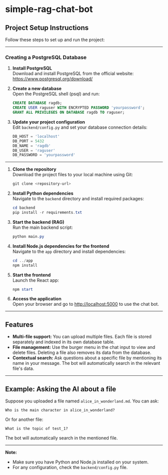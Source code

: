 
# simple-rag-chat-bot

## Project Setup Instructions

Follow these steps to set up and run the project:

---

### Creating a PostgreSQL Database

1. **Install PostgreSQL**  
	Download and install PostgreSQL from the official website: https://www.postgresql.org/download/

2. **Create a new database**  
	Open the PostgreSQL shell (psql) and run:
	```sql
	CREATE DATABASE ragdb;
	CREATE USER raguser WITH ENCRYPTED PASSWORD 'yourpassword';
	GRANT ALL PRIVILEGES ON DATABASE ragdb TO raguser;
	```

3. **Update your project configuration**  
	Edit `backend/config.py` and set your database connection details:
	```python
	DB_HOST = 'localhost'
	DB_PORT = 5432
	DB_NAME = 'ragdb'
	DB_USER = 'raguser'
	DB_PASSWORD = 'yourpassword'
	```

---

1. **Clone the repository**  
	Download the project files to your local machine using Git:
	```powershell
	git clone <repository-url>
	```

2. **Install Python dependencies**  
	Navigate to the `backend` directory and install required packages:
	```powershell
	cd backend
	pip install -r requirements.txt
	```

3. **Start the backend (RAG)**  
	Run the main backend script:
	```powershell
	python main.py
	```

4. **Install Node.js dependencies for the frontend**  
	Navigate to the `app` directory and install dependencies:
	```powershell
	cd ../app
	npm install
	```

5. **Start the frontend**  
	Launch the React app:
	```powershell
	npm start
	```

6. **Access the application**  
	Open your browser and go to [http://localhost:5000](http://localhost:5000) to use the chat bot.

---

## Features

- **Multi-file support:** You can upload multiple files. Each file is stored separately and indexed in its own database table.
- **File management:** Use the burger menu in the chat input to view and delete files. Deleting a file also removes its data from the database.
- **Contextual search:** Ask questions about a specific file by mentioning its name in your message. The bot will automatically search in the relevant file's data.

---

## Example: Asking the AI about a file

Suppose you uploaded a file named `alice_in_wonderland.md`. You can ask:

```
Who is the main character in alice_in_wonderland?
```

Or for another file:

```
What is the topic of test_1?
```

The bot will automatically search in the mentioned file.

---

**Note:**
- Make sure you have Python and Node.js installed on your system.
- For any configuration, check the `backend/config.py` file.